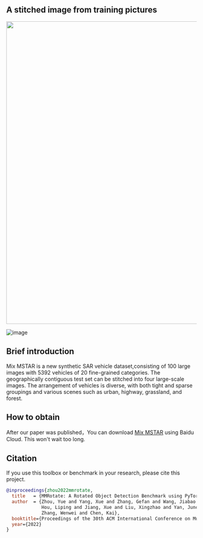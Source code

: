 ## A stitched image from training pictures
<div align=center>
<img src="lob/main/resources/A%20long%20picture%20in%20train%20set%20.jpg" width="800"/>
</div>

![image](public/image/20190528145810708.png)
## Brief introduction
Mix MSTAR is a new synthetic SAR vehicle dataset,consisting of 100 large images with 5392 vehicles of 20 fine-grained categories. The geographically contiguous test set can be stitched into four large-scale images. The arrangement of vehicles is diverse, with both tight and sparse groupings and various scenes such as urban, highway, grassland, and forest.
## How to obtain
After our paper was published，You can download [Mix MSTAR](https:) using Baidu Cloud. This won't wait too long.
## Citation

If you use this toolbox or benchmark in your research, please cite this project.

```bibtex
@inproceedings{zhou2022mmrotate,
  title   = {MMRotate: A Rotated Object Detection Benchmark using PyTorch},
  author  = {Zhou, Yue and Yang, Xue and Zhang, Gefan and Wang, Jiabao and Liu, Yanyi and
             Hou, Liping and Jiang, Xue and Liu, Xingzhao and Yan, Junchi and Lyu, Chengqi and
             Zhang, Wenwei and Chen, Kai},
  booktitle={Proceedings of the 30th ACM International Conference on Multimedia},
  year={2022}
}
```




